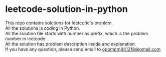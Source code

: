 # leetcode-solution-in-python

This repo contains solutions for leetcode's problem.  
All the solutions is coding in Python.  
All the solution file starts with number as prefix, which is the problem number in leetcode.  
All the solution has problem description inside and explanation.  
If you have any question, please send email to opompm841218@gmail.com  
